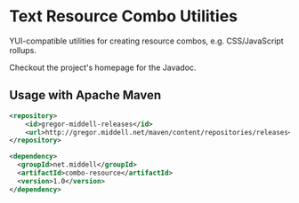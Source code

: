 Text Resource Combo Utilities
=============================

YUI-compatible utilities for creating resource combos, e.g. CSS/JavaScript rollups.

Checkout the project's homepage for the Javadoc.

Usage with Apache Maven
-----------------------

```xml
<repository>
    <id>gregor-middell-releases</id>
    <url>http://gregor.middell.net/maven/content/repositories/releases</url>
</repository>
```

```xml
<dependency>
  <groupId>net.middell</groupId>
  <artifactId>combo-resource</artifactId>
  <version>1.0</version>
</dependency>
```